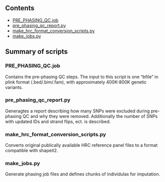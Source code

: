 ## Contents

* [PRE_PHASING_QC.job](#pre_phasing_qcjob)
* [pre_phasing_qc_report.py](#pre_phasing_qc_reportpy)
* [make_hrc_format_conversion_scripts.py](#make_hrc_format_conversion_scriptspy)
* [make_jobs.py](#make_jobspy)

## Summary of scripts

### PRE_PHASING_QC.job
Contains the pre-phasing QC steps. The input to this script is one “bfile” in plink format (.bed/.bim/.fam), with approximately 400K-800K genetic variants.

### pre_phasing_qc_report.py
Generagtes a report describing how many SNPs were excluded during pre-phasing QC and why they were removed. Additionally the number of SNPs with updated IDs and strand flips, ect. is described.

### make_hrc_format_conversion_scripts.py
Converts original publically available HRC reference panel files to a format compatible with shapeit2.

### make_jobs.py
Generate phasing job files and defines chunks of individulas for imputation.


